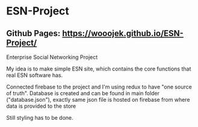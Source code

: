 # ESN-Project
## Github Pages: https://wooojek.github.io/ESN-Project/
Enterprise Social Networking Project

My idea is to make simple ESN site, which contains the core functions that real ESN software has.

Connected firebase to the project and I'm using redux to have "one source of truth".
Database is created and can be found in main folder ("database.json"), exactly same json file is hosted on firebase from where data is provided to the store

Still styling has to be done.